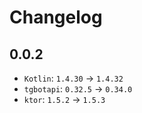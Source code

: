 # Changelog

## 0.0.2

* `Kotlin`: `1.4.30` -> `1.4.32`
* `tgbotapi`: `0.32.5` -> `0.34.0`
* `ktor`: `1.5.2` -> `1.5.3`
